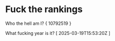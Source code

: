 # Fuck the rankings

Who the hell am I?
{ 10792519 }

What fucking year is it?
[ 2025-03-19T15:53:20Z ]
